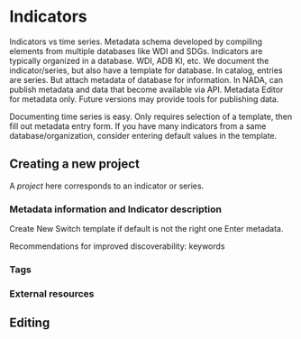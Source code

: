 # Indicators

Indicators vs time series.
Metadata schema developed by compiling elements from multiple databases like WDI and SDGs.
Indicators are typically organized in a database. WDI, ADB KI, etc. We document the indicator/series, but also have a template for database.
In catalog, entries are series. But attach metadata of database for information.
In NADA, can publish metadata and data that become available via API. Metadata Editor for metadata only. Future versions may provide tools for publishing data.

Documenting time series is easy. Only requires selection of a template, then fill out metadata entry form. If you have many indicators from a same database/organization, consider entering default values in the template. 

## Creating a new project
A *project* here corresponds to an indicator or series.

### Metadata information and Indicator description
Create New 
Switch template if default is not the right one
Enter metadata.

Recommendations for improved discoverability: keywords

### Tags

### External resources

## Editing



